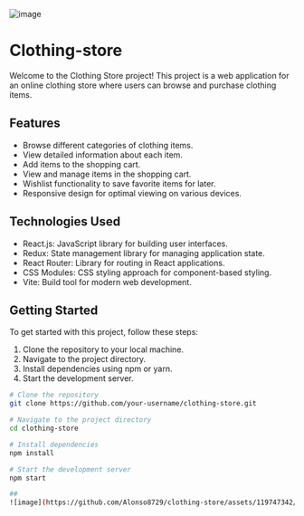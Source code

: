 ![image](https://github.com/Alonso8729/clothing-store/assets/119747342/8b53cddc-daeb-4815-9f3e-a5bb5057d40c)

# Clothing-store
Welcome to the Clothing Store project! This project is a web application for an online clothing store where users can browse and purchase clothing items.

## Features
- Browse different categories of clothing items.
- View detailed information about each item.
- Add items to the shopping cart.
- View and manage items in the shopping cart.
- Wishlist functionality to save favorite items for later.
- Responsive design for optimal viewing on various devices.

## Technologies Used
- React.js: JavaScript library for building user interfaces.
- Redux: State management library for managing application state.
- React Router: Library for routing in React applications.
- CSS Modules: CSS styling approach for component-based styling.
- Vite: Build tool for modern web development.

## Getting Started
To get started with this project, follow these steps:

1. Clone the repository to your local machine.
2. Navigate to the project directory.
3. Install dependencies using npm or yarn.
4. Start the development server.

```bash
# Clone the repository
git clone https://github.com/your-username/clothing-store.git

# Navigate to the project directory
cd clothing-store

# Install dependencies
npm install

# Start the development server
npm start

##
![image](https://github.com/Alonso8729/clothing-store/assets/119747342/4e6424bd-c693-4bdc-8ed7-e22409d134ac)


